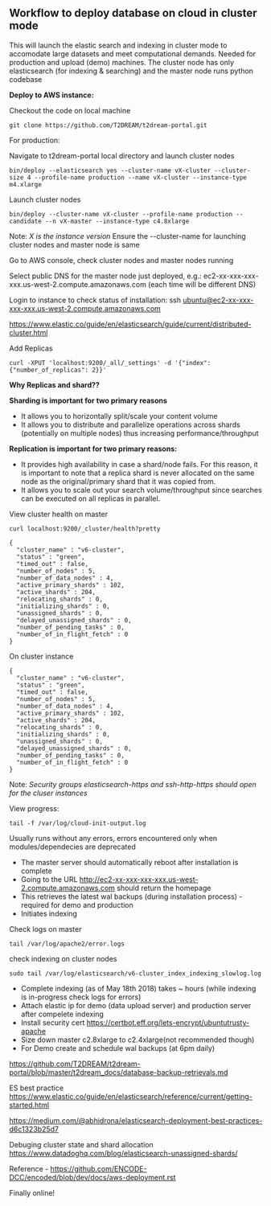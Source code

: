 
## Workflow to deploy database on cloud in cluster mode

This will launch the elastic search and indexing in cluster mode to accomodate large datasets and meet computational demands. Needed for production and upload (demo) machines. The cluster node has only elasticsearch (for indexing & searching) and the master node runs python codebase 

**Deploy to AWS instance:**

Checkout the code on local machine

```
git clone https://github.com/T2DREAM/t2dream-portal.git
```

For production:

Navigate to t2dream-portal local directory and launch cluster nodes

```
bin/deploy --elasticsearch yes --cluster-name vX-cluster --cluster-size 4 --profile-name production --name vX-cluster --instance-type m4.xlarge
```

Launch cluster nodes

```
bin/deploy --cluster-name vX-cluster --profile-name production --candidate --n vX-master --instance-type c4.8xlarge
```

Note: *X is the instance version*
Ensure the --cluster-name for launching cluster nodes and master node is same

Go to AWS console, check cluster nodes and master nodes running

Select public DNS for the master node just deployed, e.g.:
ec2-xx-xxx-xxx-xxx.us-west-2.compute.amazonaws.com (each time will be different DNS)

Login to instance to check status of installation:
ssh ubuntu@ec2-xx-xxx-xxx-xxx.us-west-2.compute.amazonaws.com

https://www.elastic.co/guide/en/elasticsearch/guide/current/distributed-cluster.html

Add Replicas
```
curl -XPUT 'localhost:9200/_all/_settings' -d '{"index": {"number_of_replicas": 2}}'
```

**Why Replicas and shard??**

**Sharding is important for two primary reasons**
* It allows you to horizontally split/scale your content volume
* It allows you to distribute and parallelize operations across shards (potentially on multiple nodes) thus increasing performance/throughput 

**Replication is important for two primary reasons:**

* It provides high availability in case a shard/node fails. For this reason, it is important to note that a replica shard is never allocated on the same node as the original/primary shard that it was copied from. 
* It allows you to scale out your search volume/throughput since searches can be executed on all replicas in parallel. 


View cluster health on master
```
curl localhost:9200/_cluster/health?pretty
```

```
{
  "cluster_name" : "v6-cluster",
  "status" : "green",
  "timed_out" : false,
  "number_of_nodes" : 5,
  "number_of_data_nodes" : 4,
  "active_primary_shards" : 102,
  "active_shards" : 204,
  "relocating_shards" : 0,
  "initializing_shards" : 0,
  "unassigned_shards" : 0,
  "delayed_unassigned_shards" : 0,
  "number_of_pending_tasks" : 0,
  "number_of_in_flight_fetch" : 0
}
```

On cluster instance
```
{
  "cluster_name" : "v6-cluster",
  "status" : "green",
  "timed_out" : false,
  "number_of_nodes" : 5,
  "number_of_data_nodes" : 4,
  "active_primary_shards" : 102,
  "active_shards" : 204,
  "relocating_shards" : 0,
  "initializing_shards" : 0,
  "unassigned_shards" : 0,
  "delayed_unassigned_shards" : 0,
  "number_of_pending_tasks" : 0,
  "number_of_in_flight_fetch" : 0
}
```

Note: *Security groups elasticsearch-https and ssh-http-https should open for the cluser instances*

View progress:
```
tail -f /var/log/cloud-init-output.log
```

Usually runs without any errors, errors encountered only when modules/dependecies are deprecated

* The master server should automatically reboot after installation is complete
* Going to the URL http://ec2-xx-xxx-xxx-xxx.us-west-2.compute.amazonaws.com should return the homepage
* This retrieves the latest wal backups (during installation process) - required for demo and production
* Initiates indexing

Check logs on master

```
tail /var/log/apache2/error.logs
```

check indexing on cluster nodes
```
sudo tail /var/log/elasticsearch/v6-cluster_index_indexing_slowlog.log
```

* Complete indexing (as of May 18th 2018) takes ~ hours (while indexing is in-progress check logs for errors)
* Attach elastic ip for demo (data upload server) and production server after compelete indexing
* Install security cert https://certbot.eff.org/lets-encrypt/ubuntutrusty-apache
* Size down master c2.8xlarge to c2.4xlarge(not recommended though)
* For Demo create and schedule wal backups (at 6pm daily)

https://github.com/T2DREAM/t2dream-portal/blob/master/t2dream_docs/database-backup-retrievals.md

ES best practice 
https://www.elastic.co/guide/en/elasticsearch/reference/current/getting-started.html

https://medium.com/@abhidrona/elasticsearch-deployment-best-practices-d6c1323b25d7

Debuging cluster state and shard allocation
https://www.datadoghq.com/blog/elasticsearch-unassigned-shards/

Reference - https://github.com/ENCODE-DCC/encoded/blob/dev/docs/aws-deployment.rst

Finally online!
